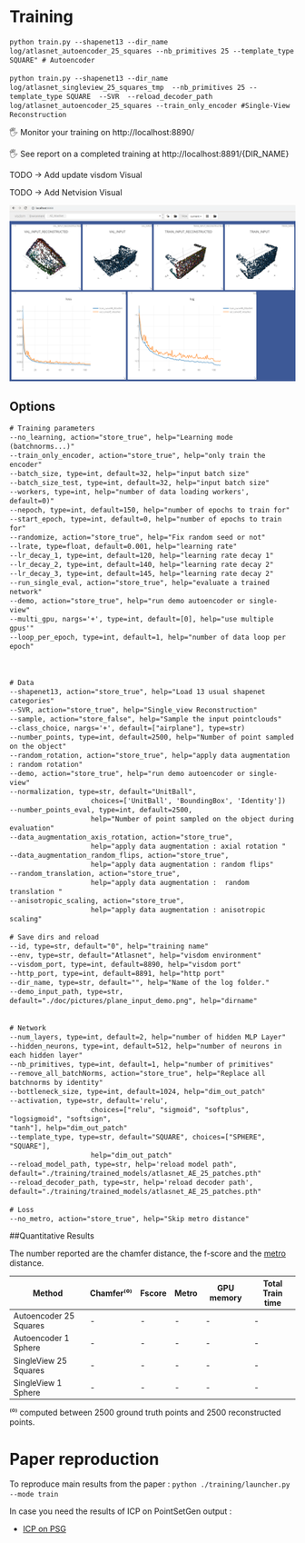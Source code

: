 # Training

```shell
python train.py --shapenet13 --dir_name log/atlasnet_autoencoder_25_squares --nb_primitives 25 --template_type SQUARE" # Autoencoder

python train.py --shapenet13 --dir_name log/atlasnet_singleview_25_squares_tmp  --nb_primitives 25 --template_type SQUARE  --SVR  --reload_decoder_path log/atlasnet_autoencoder_25_squares --train_only_encoder #Single-View Reconstruction
```



:raised_hand_with_fingers_splayed: Monitor your training on http://localhost:8890/

:raised_hand_with_fingers_splayed: See report on a completed training at http://localhost:8891/{DIR_NAME}







TODO -> Add update visdom Visual

TODO -> Add Netvision Visual

![visdom](./pictures/visdom2.png)



## Options

```shell
# Training parameters
--no_learning, action="store_true", help="Learning mode (batchnorms...)"
--train_only_encoder, action="store_true", help="only train the encoder"
--batch_size, type=int, default=32, help="input batch size"
--batch_size_test, type=int, default=32, help="input batch size"
--workers, type=int, help="number of data loading workers', default=0)"
--nepoch, type=int, default=150, help="number of epochs to train for"
--start_epoch, type=int, default=0, help="number of epochs to train for"
--randomize, action="store_true", help="Fix random seed or not"
--lrate, type=float, default=0.001, help="learning rate"
--lr_decay_1, type=int, default=120, help="learning rate decay 1"
--lr_decay_2, type=int, default=140, help="learning rate decay 2"
--lr_decay_3, type=int, default=145, help="learning rate decay 2"
--run_single_eval, action="store_true", help="evaluate a trained network"
--demo, action="store_true", help="run demo autoencoder or single-view"
--multi_gpu, nargs='+', type=int, default=[0], help="use multiple gpus'"
--loop_per_epoch, type=int, default=1, help="number of data loop per epoch"



# Data
--shapenet13, action="store_true", help="Load 13 usual shapenet categories"
--SVR, action="store_true", help="Single_view Reconstruction"
--sample, action="store_false", help="Sample the input pointclouds"
--class_choice, nargs='+', default=["airplane"], type=str)
--number_points, type=int, default=2500, help="Number of point sampled on the object"
--random_rotation, action="store_true", help="apply data augmentation : random rotation"
--demo, action="store_true", help="run demo autoencoder or single-view"
--normalization, type=str, default="UnitBall",
                    choices=['UnitBall', 'BoundingBox', 'Identity'])
--number_points_eval, type=int, default=2500,
                    help="Number of point sampled on the object during evaluation"
--data_augmentation_axis_rotation, action="store_true",
                    help="apply data augmentation : axial rotation "
--data_augmentation_random_flips, action="store_true",
                    help="apply data augmentation : random flips"
--random_translation, action="store_true",
                    help="apply data augmentation :  random translation "
--anisotropic_scaling, action="store_true",
                    help="apply data augmentation : anisotropic scaling"

# Save dirs and reload
--id, type=str, default="0", help="training name"
--env, type=str, default="Atlasnet", help="visdom environment"
--visdom_port, type=int, default=8890, help="visdom port"
--http_port, type=int, default=8891, help="http port"
--dir_name, type=str, default="", help="Name of the log folder."
--demo_input_path, type=str, default="./doc/pictures/plane_input_demo.png", help="dirname"


# Network
--num_layers, type=int, default=2, help="number of hidden MLP Layer"
--hidden_neurons, type=int, default=512, help="number of neurons in each hidden layer"
--nb_primitives, type=int, default=1, help="number of primitives"
--remove_all_batchNorms, action="store_true", help="Replace all batchnorms by identity"
--bottleneck_size, type=int, default=1024, help="dim_out_patch"
--activation, type=str, default='relu',
                    choices=["relu", "sigmoid", "softplus", "logsigmoid", "softsign", 											"tanh"], help="dim_out_patch"
--template_type, type=str, default="SQUARE", choices=["SPHERE", "SQUARE"],
                    help="dim_out_patch"
--reload_model_path, type=str, help='reload model path", 		    	default="./training/trained_models/atlasnet_AE_25_patches.pth"
--reload_decoder_path, type=str, help='reload decoder path', default="./training/trained_models/atlasnet_AE_25_patches.pth"

# Loss
--no_metro, action="store_true", help="Skip metro distance"

```





##Quantitative Results 


The number reported are the chamfer distance, the f-score and the [metro](https://github.com/ThibaultGROUEIX/AtlasNet/issues/34) distance.

| Method                 | Chamfer⁽⁰⁾ | Fscore | Metro | GPU memory | Total Train time |
| ---------------------- | ---------- | ------ | ----- | ---------- | ---------------- |
| Autoencoder 25 Squares | -          | -      | -     | -          | -                |
| Autoencoder 1 Sphere   | -          | -      | -     | -          | -                |
| SingleView 25  Squares | -          | -      | -     | -          | -                |
| SingleView 1 Sphere    | -          | -      | -     | -          | -                |

⁽⁰⁾  computed between 2500 ground truth points and 2500 reconstructed points.



# Paper reproduction 

To reproduce main results from the paper : ```python ./training/launcher.py --mode train```

In case you need the results of ICP on PointSetGen output :

* [ICP on PSG](https://cloud.enpc.fr/s/3a7Xg9RzIsgmofw)

